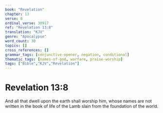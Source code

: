 ```yaml
---
book: "Revelation"
chapter: 13
verse: 8
ordinal_verse: 30917
ref: "Revelation 13:8"
translation: "KJV"
genre: "Apocalypse"
word_count: 30
topics: []
cross_references: []
grammar_tags: [conjunctive-opener, negation, conditional]
thematic_tags: [names-of-god, warfare, praise-worship]
tags: ["Bible","KJV","Revelation"]
---
```


# Revelation 13:8

And all that dwell upon the earth shall worship him, whose names are not written in the book of life of the Lamb slain from the foundation of the world.
